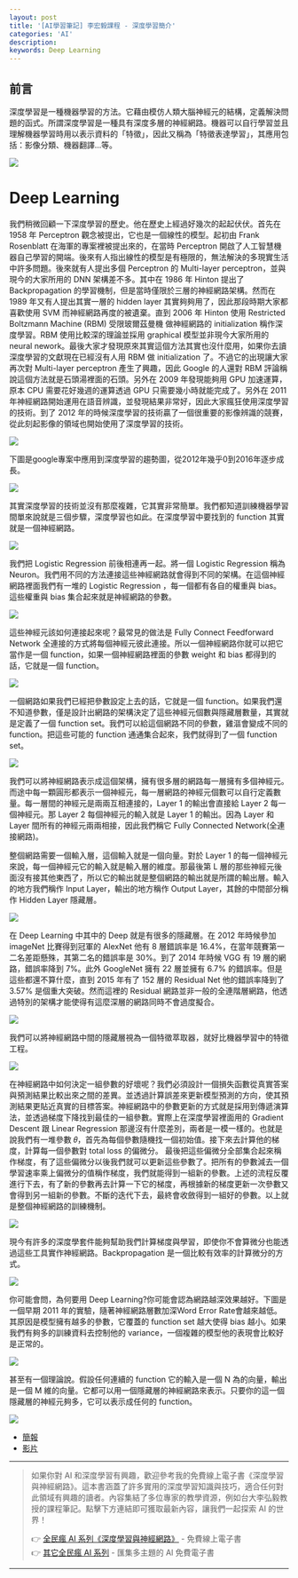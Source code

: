 ```yaml
---
layout: post
title: '[AI學習筆記] 李宏毅課程 - 深度學習簡介'
categories: 'AI'
description:
keywords: Deep Learning 
---
```


## 前言
深度學習是一種機器學習的方法。它藉由模仿人類大腦神經元的結構，定義解決問題的函式。所謂深度學習是一種具有深度多層的神經網路。機器可以自行學習並且理解機器學習時用以表示資料的「特徵」，因此又稱為「特徵表達學習」，其應用包括：影像分類、機器翻譯...等。

![](https://ithelp.ithome.com.tw/upload/images/20210921/20107247LthVZkdrnv.png)

# Deep Learning
我們稍微回顧一下深度學習的歷史。他在歷史上經過好幾次的起起伏伏。首先在 1958 年 Perceptron 觀念被提出，它也是一個線性的模型。起初由 Frank Rosenblatt 在海軍的專案裡被提出來的，在當時 Perceptron 開啟了人工智慧機器自己學習的開端。後來有人指出線性的模型是有極限的，無法解決的多現實生活中許多問題。後來就有人提出多個 Perceptron 的 Multi-layer perceptron，並與現今的大家所用的 DNN 架構差不多。其中在 1986 年 Hinton 提出了 Backpropagation 的學習機制，但是當時僅限於三層的神經網路架構。然而在 1989 年又有人提出其實一層的 hidden layer 其實夠夠用了，因此那段時期大家都喜歡使用 SVM 而神經網路再度的被遺棄。直到 2006 年 Hinton 使用 Restricted Boltzmann Machine (RBM) 受限玻爾茲曼機 做神經網路的  initialization 稱作深度學習。RBM 使用比較深的理論並採用 graphical 模型並非現今大家所用的 neural nework。最後大家才發現原來其實這個方法其實也沒什麼用，如果你去讀深度學習的文獻現在已經沒有人用 RBM 做 initialization 了。不過它的出現讓大家再次對 Multi-layer perceptron 產生了興趣，因此 Google 的人還對 RBM 評論稱說這個方法就是石頭湯裡面的石頭。另外在 2009 年發現能夠用 GPU 加速運算，原本 CPU 需要花好幾週的運算透過 GPU 只需要幾小時就能完成了。另外在 2011 年神經網路開始運用在語音辨識，並發現結果非常好，因此大家瘋狂使用深度學習的技術。到了 2012 年的時候深度學習的技術贏了一個很重要的影像辨識的競賽，從此刻起影像的領域也開始使用了深度學習的技術。

![](https://i.imgur.com/rTY3Cxx.png)

下圖是google專案中應用到深度學習的趨勢圖，從2012年幾乎0到2016年逐步成長。

![](https://i.imgur.com/RqjLG7e.png)

其實深度學習的技術並沒有那麼複雜，它其實非常簡單。我們都知道訓練機器學習間單來說就是三個步驟，深度學習也如此。在深度學習中要找到的 function 其實就是一個神經網路。

![](https://i.imgur.com/w6V6ZHo.png)

我們把 Logistic Regression 前後相連再一起。將一個 Logistic Regression  稱為 Neuron。我們用不同的方法連接這些神經網路就會得到不同的架構。在這個神經網路裡面我們有一堆的 Logistic Regression ，每一個都有各自的權重與 bias。這些權重與 bias 集合起來就是神經網路的參數。

![](https://i.imgur.com/JTSQ9mK.png)

這些神經元該如何連接起來呢？最常見的做法是 Fully Connect Feedforward Network 全連接的方式將每個神經元彼此連接。所以一個神經網路你就可以把它當作是一個 function，如果一個神經網路裡面的參數 weight 和 bias 都得到的話，它就是一個 function。 

![](https://i.imgur.com/hYfESZq.png)

一個網路如果我們已經把參數設定上去的話，它就是一個 function。如果我們還不知道參數，僅是設計出網路的架構決定了這些神經元個數與隱藏層數量，其實就是定義了一個 function set。我們可以給這個網路不同的參數，雞漚會變成不同的 function。把這些可能的 function 通通集合起來，我們就得到了一個 function set。

![](https://i.imgur.com/HYZp2aT.png)

我們可以將神經網路表示成這個架構，擁有很多層的網路每一層擁有多個神經元。而途中每一顆圓形都表示一個神經元，每一層網路的神經元個數可以自行定義數量。每一層間的神經元是兩兩互相連接的，Layer 1 的輸出會直接給 Layer 2 每一個神經元。那 Layer 2 每個神經元的輸入就是 Layer 1 的輸出。因為 Layer 和 Layer 間所有的神經元兩兩相接，因此我們稱它 Fully Connected Network(全連接網路)。

整個網路需要一個輸入層，這個輸入就是一個向量。對於 Layer 1 的每一個神經元來說，每一個神經元它的輸入就是輸入層的維度。那最後第 L 層的那些神經元後面沒有接其他東西了，所以它的輸出就是整個網路的輸出就是所謂的輸出層。輸入的地方我們稱作 Input Layer，輸出的地方稱作 Output Layer，其餘的中間部分稱作 Hidden Layer 隱藏層。


![](https://i.imgur.com/wf5HXPy.png)

在 Deep Learning 中其中的 Deep 就是有很多的隱藏層。在 2012 年時候參加 imageNet 比賽得到冠軍的 AlexNet 他有 8 層錯誤率是 16.4%，在當年競賽第一二名差距懸殊，其第二名的錯誤率是 30%。到了 2014 年時候 VGG 有 19 層的網路，錯誤率降到 7%。此外 GoogleNet 擁有 22 層並擁有 6.7% 的錯誤率。但是這些都還不算什麼，直到 2015 年有了 152 層的 Residual Net 他的錯誤率降到了 3.57% 是個重大突破。然而這裡的 Residual 網路並非一般的全連階層網路，他透過特別的架構才能使得有這麼深層的網路同時不會過度擬合。

![](https://i.imgur.com/irDkY5W.png)

我們可以將神經網路中間的隱藏層視為一個特徵萃取器，就好比機器學習中的特徵工程。

![](https://i.imgur.com/g6fYnbO.png)

在神經網路中如何決定一組參數的好壞呢？我們必須設計一個損失函數從真實答案與預測結果比較出來之間的差異。並透過計算誤差來更新模型預測的方向，使其預測結果更貼近真實的目標答案。神經網路中的參數更新的方式就是採用到傳遞演算法，並透過梯度下降找到最佳的一組參數。實際上在深度學習裡面用的 Gradient Descent 跟 Linear Regression 那邊沒有什麼差別，兩者是一模一樣的。也就是說我們有一堆參數 𝜃，首先為每個參數隨機找一個初始值。接下來去計算他的梯度，計算每一個參數對 total loss 的偏微分。 最後把這些偏微分全部集合起來稱作梯度，有了這些偏微分以後我們就可以更新這些參數了。把所有的參數減去一個學習速率乘上偏微分的值稱作梯度，我們就能得到一組新的參數。上述的流程反覆進行下去，有了新的參數再去計算一下它的梯度，再根據新的梯度更新一次參數又會得到另一組新的參數。不斷的迭代下去，最終會收斂得到一組好的參數。以上就是整個神經網路的訓練機制。

![](https://i.imgur.com/EyjFumX.png)

現今有許多的深度學套件能夠幫助我們計算梯度與學習，即使你不會算微分也能透過這些工具實作神經網路。Backpropagation 是一個比較有效率的計算微分的方式。

![](https://i.imgur.com/hvP9pO3.png)

你可能會問，為何要用 Deep Learning?你可能會認為網路越深效果越好。下圖是一個早期 2011 年的實驗，隨著神經網路層數加深Word Error  Rate會越來越低。其原因是模型擁有越多的參數，它覆蓋的 function set 越大使得 bias 越小。如果我們有夠多的訓練資料去控制他的 variance，一個複雜的模型他的表現會比較好是正常的。

![](https://i.imgur.com/UJiZTyY.png)

甚至有一個理論說。假設任何連續的 function 它的輸入是一個 N 為的向量，輸出是一個 M 維的向量。它都可以用一個隱藏層的神經網路來表示。只要你的這一個隱藏層的神經元夠多，它可以表示成任何的 function。

![](https://i.imgur.com/nGBUQQZ.png)


- [簡報](http://speech.ee.ntu.edu.tw/~tlkagk/courses/ML_2016/Lecture/DL%20(v2).pdf)
- [影片](https://www.youtube.com/watch?v=Dr-WRlEFefw&feature=youtu.be)


---

> 如果你對 AI 和深度學習有興趣，歡迎參考我的免費線上電子書《深度學習與神經網路》。這本書涵蓋了許多實用的深度學習知識與技巧，適合任何對此領域有興趣的讀者。內容集結了多位專家的教學資源，例如台大李弘毅教授的課程筆記。點擊下方連結即可獲取最新內容，讓我們一起探索 AI 的世界！
>
> 👉 [全民瘋 AI 系列《深度學習與神經網路》](https://andy6804tw.github.io/crazyai-dl) - 免費線上電子書  
> 👉 [其它全民瘋 AI 系列](https://andy6804tw.github.io/wiki) - 匯集多主題的 AI 免費電子書

---
